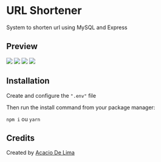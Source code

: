 # URL Shortener
System to shorten url using MySQL and Express

## Preview

![](https://i.imgur.com/5Yl4dAS.png)
![](https://i.imgur.com/7XImLWE.png)
![](https://i.imgur.com/fVbAcTK.png)
![](https://i.imgur.com/f226yB9.png)
 
## Installation

Create and configure the ```".env"``` file

Then run the install command from your package manager:

```npm i``` ou ```yarn```
 
## Credits

Created by [Acacio De Lima](https://www.instagram.com/acaciolima12/)